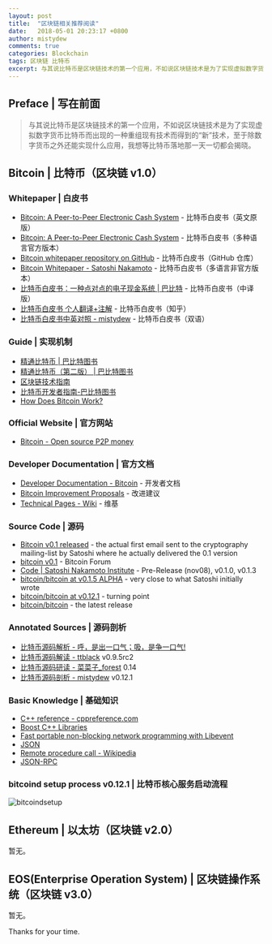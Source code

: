 ```yaml
---
layout: post
title:  "区块链相关推荐阅读"
date:   2018-05-01 20:23:17 +0800
author: mistydew
comments: true
categories: Blockchain
tags: 区块链 比特币
excerpt: 与其说比特币是区块链技术的第一个应用，不如说区块链技术是为了实现虚拟数字货币比特币而出现的一种重组现有技术而得到的“新”技术，至于除数字货币之外还能实现什么应用，我想等比特币落地那一天一切都会揭晓。
---
```

## Preface | 写在前面

> 与其说比特币是区块链技术的第一个应用，不如说区块链技术是为了实现虚拟数字货币比特币而出现的一种重组现有技术而得到的“新”技术，至于除数字货币之外还能实现什么应用，我想等比特币落地那一天一切都会揭晓。

## Bitcoin | 比特币（区块链 v1.0）

### Whitepaper | 白皮书

* [Bitcoin: A Peer-to-Peer Electronic Cash System](https://bitcoin.org/bitcoin.pdf) - 比特币白皮书（英文原版）
* [Bitcoin: A Peer-to-Peer Electronic Cash System](https://bitcoin.org/en/bitcoin-paper) - 比特币白皮书（多种语言官方版本）
* [Bitcoin whitepaper repository on GitHub](https://github.com/wbnns/bitcoinwhitepaper) - 比特币白皮书（GitHub 仓库）
* [Bitcoin Whitepaper - Satoshi Nakamoto](http://satoshinakamoto.me/whitepaper) - 比特币白皮书（多语言非官方版本）
* [比特币白皮书：一种点对点的电子现金系统 \| 巴比特](http://www.8btc.com/wiki/bitcoin-a-peer-to-peer-electronic-cash-system) - 比特币白皮书（中译版）
* [比特币白皮书 个人翻译+注解](https://zhuanlan.zhihu.com/p/25039679) - 比特币白皮书（知乎）
* [比特币白皮书中英对照 - mistydew](https://mistydew.github.io/blog/2018/04/Bitcoin-A-Peer-to-Peer-Electronic-Cash-System.html) - 比特币白皮书（双语）

### Guide | 实现机制

* [精通比特币 \| 巴比特图书](http://book.8btc.com/master_bitcoin)
* [精通比特币（第二版） \| 巴比特图书](http://book.8btc.com/masterbitcoin2cn)
* [区块链技术指南](https://yeasy.gitbooks.io/blockchain_guide/content)
* [比特币开发者指南-巴比特图书](http://book.8btc.com/books/6/bitcoin-developer-guide/_book)
* [How Does Bitcoin Work?](https://learnmeabitcoin.com)

### Official Website | 官方网站

* [Bitcoin - Open source P2P money](https://bitcoin.org/en)

### Developer Documentation | 官方文档

* [Developer Documentation - Bitcoin](https://bitcoin.org/en/developer-documentation) - 开发者文档
* [Bitcoin Improvement Proposals](https://github.com/bitcoin/bips#readme) - 改进建议
* [Technical Pages - Wiki](https://en.bitcoin.it/wiki/Category:Technical) - 维基

### Source Code | 源码

* [Bitcoin v0.1 released](https://www.metzdowd.com/pipermail/cryptography/2009-January/014994.html) - the actual first email sent to the cryptography mailing-list by Satoshi where he actually delivered the 0.1 version
* [bitcoin v0.1](https://bitcointalk.org/index.php?topic=68121.0) - Bitcoin Forum
* [Code \| Satoshi Nakamoto Institute](https://satoshi.nakamotoinstitute.org/code) - Pre-Release (nov08), v0.1.0, v0.1.3
* [bitcoin/bitcoin at v0.1.5 ALPHA](https://github.com/bitcoin/bitcoin/tree/4405b78d6059e536c36974088a8ed4d9f0f29898) - very close to what Satoshi initially wrote
* [bitcoin/bitcoin at v0.12.1](https://github.com/bitcoin/bitcoin/tree/v0.12.1) - turning point
* [bitcoin/bitcoin](https://github.com/bitcoin/bitcoin) - the latest release

### Annotated Sources | 源码剖析

* [比特币源码解析 - 呼，是出一口气；吸，是争一口气!](https://blog.csdn.net/pure_lady/article/category/7131199/2)
* [比特币源码解读 - ttblack](https://www.jianshu.com/u/ef215107c407) v0.9.5rc2
* [比特币源码研读 - 菜菜子_forest](https://www.jianshu.com/u/30081a05cf95) 0.14
* [比特币源码剖析 - mistydew](https://mistydew.github.io/blog/2018/05/bitcoin-source-anatomy-00.html) v0.12.1

### Basic Knowledge | 基础知识

* [C++ reference - cppreference.com](https://en.cppreference.com/w/cpp)
* [Boost C++ Libraries](https://www.boost.org)
* [Fast portable non-blocking network programming with Libevent](http://www.wangafu.net/~nickm/libevent-book)
* [JSON](http://www.json.org)
* [Remote procedure call - Wikipedia](https://en.wikipedia.org/wiki/Remote_procedure_call)
* [JSON-RPC](https://www.jsonrpc.org)

### bitcoind setup process v0.12.1 | 比特币核心服务启动流程

![bitcoindsetup](https://raw.githubusercontent.com/mistydew/blockchain/master/images/bitcoindsetup.png)

## Ethereum | 以太坊（区块链 v2.0）

暂无。

## EOS(Enterprise Operation System) | 区块链操作系统（区块链 v3.0）

暂无。

Thanks for your time.
